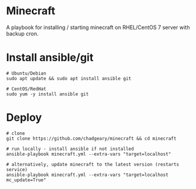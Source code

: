 # Minecraft
A playbook for installing / starting minecraft on RHEL/CentOS 7 server with backup cron.

# Install ansible/git
```
# Ubuntu/Debian
sudo apt update && sudo apt install ansible git

# CentOS/RedHat
sudo yum -y install ansible git
```

# Deploy
```
# clone
git clone https://github.com/chadgeary/minecraft && cd minecraft

# run locally - install ansible if not installed
ansible-playbook minecraft.yml --extra-vars "target=localhost"

# alternatively, update minecraft to the latest version (restarts service)
ansible-playbook minecraft.yml --extra-vars "target=localhost mc_update=True"
```
